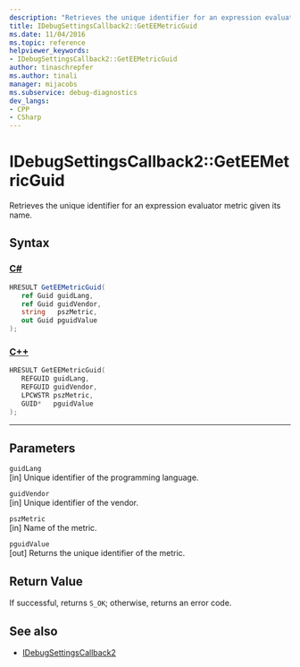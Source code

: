 ```yaml
---
description: "Retrieves the unique identifier for an expression evaluator metric given its name."
title: IDebugSettingsCallback2::GetEEMetricGuid
ms.date: 11/04/2016
ms.topic: reference
helpviewer_keywords:
- IDebugSettingsCallback2::GetEEMetricGuid
author: tinaschrepfer
ms.author: tinali
manager: mijacobs
ms.subservice: debug-diagnostics
dev_langs:
- CPP
- CSharp
---
```

# IDebugSettingsCallback2::GetEEMetricGuid

Retrieves the unique identifier for an expression evaluator metric given its name.

## Syntax

### [C#](#tab/csharp)
```csharp
HRESULT GetEEMetricGuid(
   ref Guid guidLang,
   ref Guid guidVendor,
   string   pszMetric,
   out Guid pguidValue
);
```
### [C++](#tab/cpp)
```cpp
HRESULT GetEEMetricGuid(
   REFGUID guidLang,
   REFGUID guidVendor,
   LPCWSTR pszMetric,
   GUID*   pguidValue
);
```
---

## Parameters
`guidLang`\
[in] Unique identifier of the programming language.

`guidVendor`\
[in] Unique identifier of the vendor.

`pszMetric`\
[in] Name of the metric.

`pguidValue`\
[out] Returns the unique identifier of the metric.

## Return Value
 If successful, returns `S_OK`; otherwise, returns an error code.

## See also
- [IDebugSettingsCallback2](../../../extensibility/debugger/reference/idebugsettingscallback2.md)
